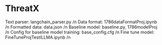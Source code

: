 # ThreatX
Text parser: langchain_parser.py /n
Data format: 1786dataFormatProj.ipynb /n
Formatted data: data.json /n
Baseline model: baseline.py, 1786modelProj /n
Config for baseline model training: base_config.cfg /n
Fine tune model: FineTuneProjTestILLMA.ipynb /n
